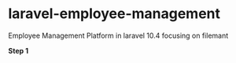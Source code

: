 # laravel-employee-management

Employee Management Platform in laravel 10.4 focusing on filemant

<b>Step 1</b>
